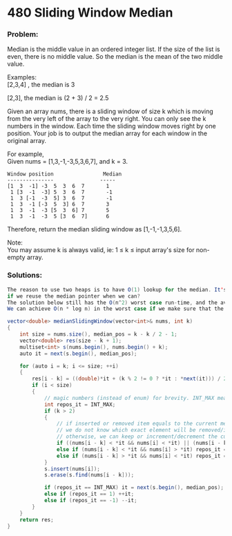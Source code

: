 # 480 Sliding Window Median

### Problem:

Median is the middle value in an ordered integer list. If the size of the list is even, there is no middle value. So the median is the mean of the two middle value.

Examples:   
\[2,3,4\] , the median is 3

\[2,3\], the median is \(2 + 3\) / 2 = 2.5

Given an array nums, there is a sliding window of size k which is moving from the very left of the array to the very right. You can only see the k numbers in the window. Each time the sliding window moves right by one position. Your job is to output the median array for each window in the original array.

For example,  
Given nums = \[1,3,-1,-3,5,3,6,7\], and k = 3.

```
Window position                Median
---------------               -----
[1  3  -1] -3  5  3  6  7       1
 1 [3  -1  -3] 5  3  6  7       -1
 1  3 [-1  -3  5] 3  6  7       -1
 1  3  -1 [-3  5  3] 6  7       3
 1  3  -1  -3 [5  3  6] 7       5
 1  3  -1  -3  5 [3  6  7]      6
```

Therefore, return the median sliding window as \[1,-1,-1,3,5,6\].

Note:   
You may assume k is always valid, ie: 1 ≤ k ≤ input array's size for non-empty array.

### Solutions:

```java
The reason to use two heaps is to have O(1) lookup for the median. It's is O(n) if we use multiset, but what 
if we reuse the median pointer when we can?
The solution below still has the O(n^2) worst case run-time, and the average case run-time is O(n * log n).
We can achieve O(n * log n) in the worst case if we make sure that the multiset comparator is stable.

vector<double> medianSlidingWindow(vector<int>& nums, int k)
{
    int size = nums.size(), median_pos = k - k / 2 - 1;
    vector<double> res(size - k + 1);
    multiset<int> s(nums.begin(), nums.begin() + k);
    auto it = next(s.begin(), median_pos);

    for (auto i = k; i <= size; ++i)
    {
        res[i - k] = ((double)*it + (k % 2 != 0 ? *it : *next(it))) / 2;
        if (i < size)
        {
            // magic numbers (instead of enum) for brevity. INT_MAX means to retrace the iterator from the beginning.
            int repos_it = INT_MAX; 
            if (k > 2)
            {
                // if inserted or removed item equals to the current median, we need to retrace.
                // we do not know which exact element will be removed/inserted, and we cannot compare multiset iterators.
                // otherwise, we can keep or increment/decrement the current median iterator.
                if ((nums[i - k] < *it && nums[i] < *it) || (nums[i - k] > *it && nums[i] > *it)) repos_it = 0;
                else if (nums[i - k] < *it && nums[i] > *it) repos_it = 1; // advance forward.
                else if (nums[i - k] > *it && nums[i] < *it) repos_it = -1; // advance backward.
            }
            s.insert(nums[i]);
            s.erase(s.find(nums[i - k]));

            if (repos_it == INT_MAX) it = next(s.begin(), median_pos);
            else if (repos_it == 1) ++it;
            else if (repos_it == -1) --it;
        }
    }
    return res;
}
```



